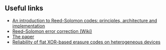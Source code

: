 ## Useful links
* [An introduction to Reed-Solomon codes: principles, architecture and implementation](https://www.cs.cmu.edu/~guyb/realworld/reedsolomon/reed_solomon_codes.html)
* [Reed–Solomon error correction (Wiki)](https://en.wikipedia.org/wiki/Reed%E2%80%93Solomon_error_correction)
* [The paper](https://sites.math.rutgers.edu/~zeilberg/akherim/ReedS1960.pdf)
* [Reliability of flat XOR-based erasure codes on heterogeneous devices](https://escholarship.org/content/qt4m88k16b/qt4m88k16b.pdf)
